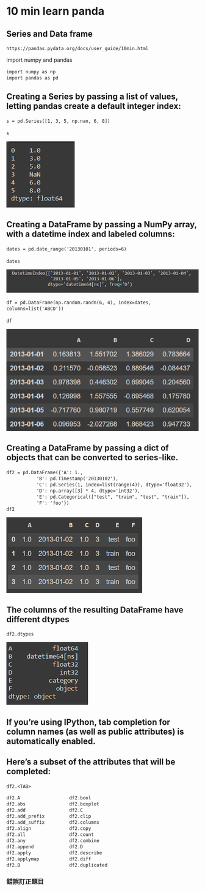 # 10 min learn panda

## Series and Data frame
```
https://pandas.pydata.org/docs/user_guide/10min.html
```
import numpy and pandas
```
import numpy as np
import pandas as pd
```
## Creating a Series by passing a list of values, letting pandas create a default integer index:
```
s = pd.Series([1, 3, 5, np.nan, 6, 8])

s
```
![image](https://github.com/kampfcl3/AI_2020/blob/main/pic_panda/2020_10_21/panda_1.png)

## Creating a DataFrame by passing a NumPy array, with a datetime index and labeled columns:
```
dates = pd.date_range('20130101', periods=6)

dates
```
![image](https://github.com/kampfcl3/AI_2020/blob/main/pic_panda/2020_10_21/panda_2.png)
```
df = pd.DataFrame(np.random.randn(6, 4), index=dates, columns=list('ABCD'))

df
```
![image](https://github.com/kampfcl3/AI_2020/blob/main/pic_panda/2020_10_21/panda_3.png)
## Creating a DataFrame by passing a dict of objects that can be converted to series-like.
```
df2 = pd.DataFrame({'A': 1.,
           'B': pd.Timestamp('20130102'),
           'C': pd.Series(1, index=list(range(4)), dtype='float32'),
           'D': np.array([3] * 4, dtype='int32'),
           'E': pd.Categorical(["test", "train", "test", "train"]),
           'F': 'foo'})
df2
```
![image](https://github.com/kampfcl3/AI_2020/blob/main/pic_panda/2020_10_21/panda_4.png)

## The columns of the resulting DataFrame have different dtypes
```
df2.dtypes
```
![image](https://github.com/kampfcl3/AI_2020/blob/main/pic_panda/2020_10_21/panda_5.png)
## If you’re using IPython, tab completion for column names (as well as public attributes) is automatically enabled.
## Here’s a subset of the attributes that will be completed:
```
df2.<TAB>
```
```
df2.A                  df2.bool
df2.abs                df2.boxplot
df2.add                df2.C
df2.add_prefix         df2.clip
df2.add_suffix         df2.columns
df2.align              df2.copy
df2.all                df2.count
df2.any                df2.combine
df2.append             df2.D
df2.apply              df2.describe
df2.applymap           df2.diff
df2.B                  df2.duplicated
```

### 錯誤訂正題目
